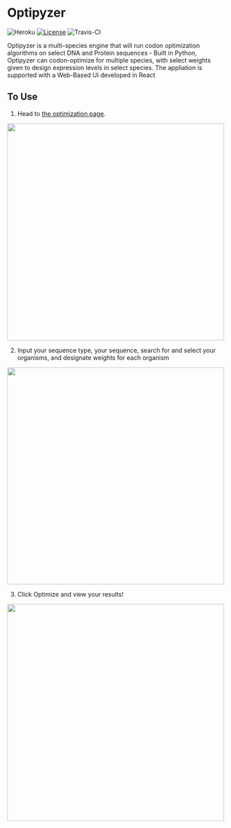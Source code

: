 # Optipyzer
![Heroku](http://heroku-badge.herokuapp.com/?app=optipyzer&style=flat&svg=1)
[![License](https://img.shields.io/badge/License-Apache%202.0-blue.svg)](https://opensource.org/licenses/Apache-2.0)
![Travis-CI](https://travis-ci.org/NLeRoy917/optipyzer.com.svg?branch=master)

Optipyzer is a multi-species engine that will run codon optimization algorithms on select DNA and Protein sequences - Built in Python, Optipyzer can codon-optimize for multiple species, with select weights given to design expression levels in select species. The appliation is supported with a Web-Based UI developed in React

## To Use
1. Head to [the optimization page](https://optipyzer.herokuapp.com/optimize).

<img src="https://github.com/NLeRoy917/optipyzer.com/blob/master/static/imgs/step1.png" width=500>

2. Input your sequence type, your sequence, search for and select your organisms, and designate weights for each organism

<img src="https://github.com/NLeRoy917/optipyzer.com/blob/master/static/imgs/step2.png" width=500>

3. Click Optimize and view your results!

<img src="https://github.com/NLeRoy917/optipyzer.com/blob/master/static/imgs/step3.png" width=500>

